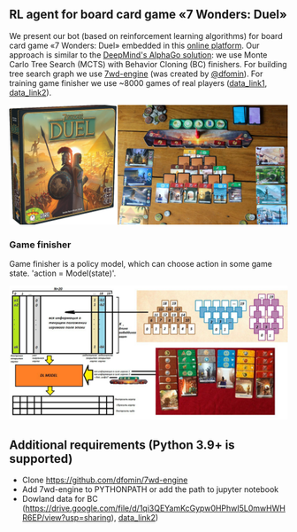 ## RL agent for board card game «7 Wonders: Duel»

We present our bot (based on reinforcement learning algorithms) for board card game «7 Wonders: Duel» embedded in this [online platform](https://7wd.io/welcome).
Our approach is similar to the [DeepMind's AlphaGo solution](https://www.deepmind.com/publications/mastering-the-game-of-go-with-deep-neural-networks-tree-search):
we use Monte Carlo Tree Search (MCTS) with Behavior Cloning (BC) finishers. For building tree search graph we use [7wd-engine](https://github.com/dfomin/7wd-engine) (was created by [@dfomin](https://github.com/dfomin)). For training game finisher we use ~8000 games of real players ([data_link1](https://drive.google.com/file/d/1qi3QEYamKcGypw0HPhwI5L0mwHWHR6EP/view?usp=sharing), [data_link2](https://drive.google.com/file/d/1b0mVKbzh60L3hjPX0lvt-n03IyphTquI/view?usp=sharing)).

![](demo/7wd_1.png)

### Game finisher

Game finisher is a policy model, which can choose action in some game state. 'action = Model(state)'. 

![](demo/7wd_2.png)






## Additional requirements (Python 3.9+ is supported)

- Clone https://github.com/dfomin/7wd-engine
- Add 7wd-engine to PYTHONPATH or add the path to jupyter notebook
- Dowland data for BC (https://drive.google.com/file/d/1qi3QEYamKcGypw0HPhwI5L0mwHWHR6EP/view?usp=sharing), [data_link2](https://drive.google.com/file/d/1b0mVKbzh60L3hjPX0lvt-n03IyphTquI/view?usp=sharing))
